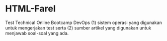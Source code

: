 # HTML-Farel
Test Technical Online Bootcamp DevOps
(1) sistem operasi yang digunakan untuk mengerjakan test serta
(2) sumber artikel yang digunakan untuk menjawab soal-soal yang ada.
